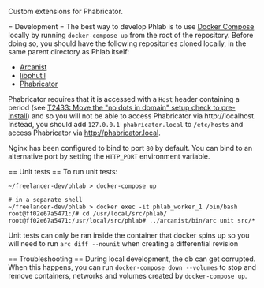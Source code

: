 Custom extensions for Phabricator.

= Development =
The best way to develop Phlab is to use [Docker Compose](https://docs.docker.com/compose/) locally by running `docker-compose up` from the root of the repository. Before doing so, you should have the following repositories cloned locally, in the same parent directory as Phlab itself:

  - [Arcanist](https://github.com/phacility/arcanist)
  - [libphutil](https://github.com/phacility/libphutil)
  - [Phabricator](https://github.com/phacility/phabricator)

Phabricator requires that it is accessed with a `Host` header containing a period (see [T2433: Move the "no dots in domain" setup check to pre-install](https://secure.phabricator.com/T2433)) and so you will not be able to access Phabricator via http://localhost. Instead, you should add `127.0.0.1 phabricator.local` to `/etc/hosts` and access Phabricator via http://phabricator.local.

Nginx has been configured to bind to port `80` by default. You can bind to an alternative port by setting the `HTTP_PORT` environment variable.

== Unit tests ==
To run unit tests:
```
~/freelancer-dev/phlab > docker-compose up

# in a separate shell
~/freelancer-dev/phlab > docker exec -it phlab_worker_1 /bin/bash
root@ff02e67a5471:/# cd /usr/local/src/phlab/
root@ff02e67a5471:/usr/local/src/phlab# ../arcanist/bin/arc unit src/*
```
Unit tests can only be ran inside the container that docker spins up so you will need to run `arc diff --nounit` when creating a differential revision

== Troubleshooting ==
During local development, the db can get corrupted. When this happens, you can run `docker-compose down --volumes` to stop and remove containers, networks and volumes created by `docker-compose up`.
